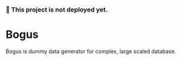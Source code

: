 ### 🔨 This project is not deployed yet.

# Bogus
Bogus is dummy data generator for complex, large scaled database.
